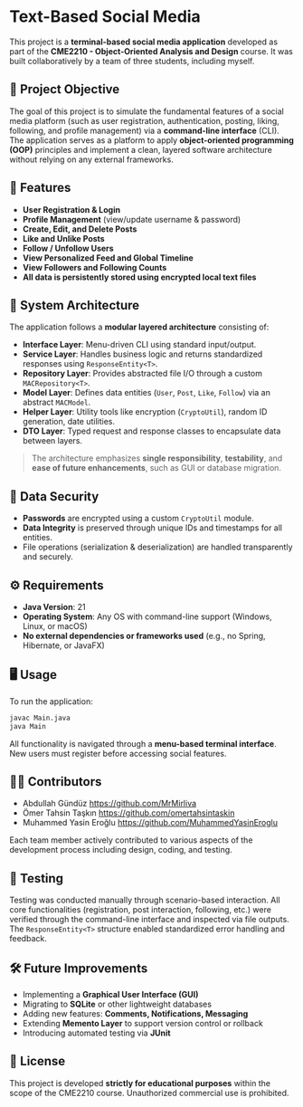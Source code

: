 # Text-Based Social Media

This project is a **terminal-based social media application** developed as part of the **CME2210 - Object-Oriented Analysis and Design** course. It was built collaboratively by a team of three students, including myself.

## 📌 Project Objective

The goal of this project is to simulate the fundamental features of a social media platform (such as user registration, authentication, posting, liking, following, and profile management) via a **command-line interface** (CLI). The application serves as a platform to apply **object-oriented programming (OOP)** principles and implement a clean, layered software architecture without relying on any external frameworks.

## 🚀 Features

- **User Registration & Login**
- **Profile Management** (view/update username & password)
- **Create, Edit, and Delete Posts**
- **Like and Unlike Posts**
- **Follow / Unfollow Users**
- **View Personalized Feed and Global Timeline**
- **View Followers and Following Counts**
- **All data is persistently stored using encrypted local text files**

## 🧱 System Architecture

The application follows a **modular layered architecture** consisting of:

- **Interface Layer**: Menu-driven CLI using standard input/output.
- **Service Layer**: Handles business logic and returns standardized responses using `ResponseEntity<T>`.
- **Repository Layer**: Provides abstracted file I/O through a custom `MACRepository<T>`.
- **Model Layer**: Defines data entities (`User`, `Post`, `Like`, `Follow`) via an abstract `MACModel`.
- **Helper Layer**: Utility tools like encryption (`CryptoUtil`), random ID generation, date utilities.
- **DTO Layer**: Typed request and response classes to encapsulate data between layers.

> The architecture emphasizes **single responsibility**, **testability**, and **ease of future enhancements**, such as GUI or database migration.

## 🔐 Data Security

- **Passwords** are encrypted using a custom `CryptoUtil` module.
- **Data Integrity** is preserved through unique IDs and timestamps for all entities.
- File operations (serialization & deserialization) are handled transparently and securely.

## ⚙️ Requirements

- **Java Version**: 21
- **Operating System**: Any OS with command-line support (Windows, Linux, or macOS)
- **No external dependencies or frameworks used** (e.g., no Spring, Hibernate, or JavaFX)

## 🖥️ Usage

To run the application:

```bash
javac Main.java
java Main
```

All functionality is navigated through a **menu-based terminal interface**. New users must register before accessing social features.

## 👨‍💻 Contributors

- Abdullah Gündüz https://github.com/MrMirliva
- Ömer Tahsin Taşkın https://github.com/omertahsintaskin
- Muhammed Yasin Eroğlu https://github.com/MuhammedYasinEroglu

Each team member actively contributed to various aspects of the development process including design, coding, and testing.

## 🧪 Testing

Testing was conducted manually through scenario-based interaction. All core functionalities (registration, post interaction, following, etc.) were verified through the command-line interface and inspected via file outputs. The `ResponseEntity<T>` structure enabled standardized error handling and feedback.

## 🛠️ Future Improvements

- Implementing a **Graphical User Interface (GUI)**
- Migrating to **SQLite** or other lightweight databases
- Adding new features: **Comments, Notifications, Messaging**
- Extending **Memento Layer** to support version control or rollback
- Introducing automated testing via **JUnit**

## 📄 License

This project is developed **strictly for educational purposes** within the scope of the CME2210 course. Unauthorized commercial use is prohibited.
